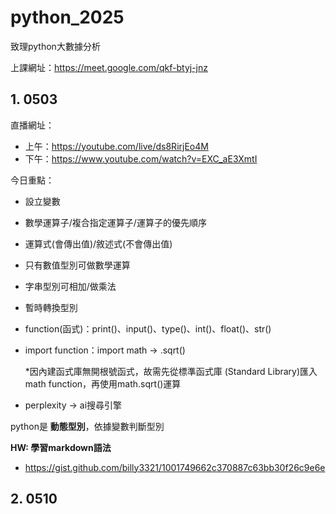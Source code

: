 # python_2025
致理python大數據分析

上課網址：https://meet.google.com/qkf-btyj-jnz

## 1. 0503

直播網址：
- 上午：https://youtube.com/live/ds8RirjEo4M
- 下午：https://www.youtube.com/watch?v=EXC_aE3XmtI

今日重點：
- 設立變數
- 數學運算子/複合指定運算子/運算子的優先順序
- 運算式(會傳出值)/敘述式(不會傳出值)
- 只有數值型別可做數學運算
- 字串型別可相加/做乘法
- 暫時轉換型別
- function(函式)：print()、input()、type()、int()、float()、str()
- import function：import math -> .sqrt()

  *因內建函式庫無開根號函式，故需先從標準函式庫 (Standard Library)匯入math function，再使用math.sqrt()運算
- perplexity -> ai搜尋引擎

python是 __動態型別__，依據變數判斷型別

__HW: 學習markdown語法__
- https://gist.github.com/billy3321/1001749662c370887c63bb30f26c9e6e


## 2. 0510

